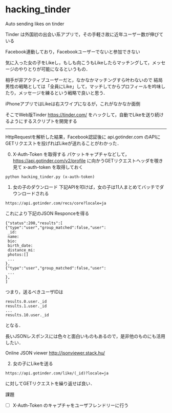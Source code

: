 # hacking_tinder
Auto sending likes on tinder

Tinder は外国初の出会い系アプリで，その手軽さ故に近年ユーザー数が伸びている

Facebook連動しており，Facebookユーザーでないと参加できない

気に入った女の子をLikeし，もしも向こうもLikeしたらマッチングして，メッセージのやりとりが可能になるというもの．

相手が非アクティブユーザーだと，なかなかマッチングすら叶わないので
結局男性の戦略としては「全員にLike」して，マッチしてからプロフィールを吟味したり，メッセージを練るという戦略で良いと思う．

iPhoneアプリではLikeは右スワイプになるが，これがなかなか面倒

そこでWeb版Tinder https://tinder.com/ をハックして，自動でLikeを送り続けるようにするスクリプトを開発する


-------

HttpRequestを解析した結果，Facebook認証後に api.gotinder.com のAPIにGETリクエストを投げればLikeが送れることがわかった．

0. X-Auth-Token を取得する
パケットキャプチャなどして，https://api.gotinder.com/v2/profile に向かうGETリクエストヘッダを覗き見て x-auth-token を取得しておく
```
python hacking_tinder.py (x-auth-token)
```

1. 女の子のダウンロード
下記APIを叩けば，女の子は11人まとめてバッチでダウンロードされる
```
https://api.gotinder.com/recs/core?locale=ja
```

これにより下記のJSON Responceを得る
```
{"status":200,"results":[
{"type":"user","group_matched":false,"user":
 _id:
 name:
 bio:
 birth_date:
 distance_mi:
 photos:[]
 ...
},
{"type":"user","group_matched":false,"user":
 ...
},
]
```
つまり，送るべきユーザIDは
```
results.0.user._id
results.1.user._id
...
results.10.user._id
```
となる．

長いJSONレスポンスには色々と面白いものもあるので，是非他のものにも活用したい．

Online JSON viewer http://jsonviewer.stack.hu/

2. 女の子にLikeを送る
```
https://api.gotinder.com/like/(_id)?locale=ja
```
に対してGETリクエストを繰り返せば良い．

課題
- [ ] X-Auth-Token のキャプチャをユーザフレンドリーに行う
